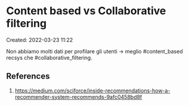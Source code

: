 # Content based vs Collaborative filtering
Created: 2022-03-23 11:22

Non abbiamo molti dati per profilare gli utenti -> meglio #content_based recsys che #collaborative_filtering.

## References
1. https://medium.com/sciforce/inside-recommendations-how-a-recommender-system-recommends-9afc0458bd8f
